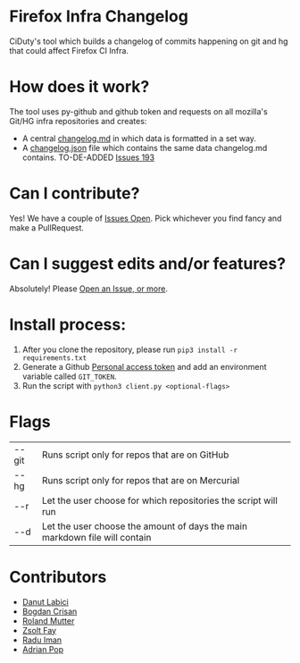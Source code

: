 # Firefox Infra Changelog
CiDuty's tool which builds a changelog of commits happening on git and hg that could affect Firefox CI Infra.

# How does it work?
The tool uses py-github and github token and requests on all mozilla's Git/HG infra repositories and creates:
* A central [changelog.md](https://github.com/Akhliskun/firefox-infra-changelog/blob/master/changelog.md) in which data is formatted in a set way. 
* A [changelog.json](https://github.com/Akhliskun/firefox-infra-changelog/blob/master/changelog.json) file which contains the same data changelog.md contains. TO-DE-ADDED [Issues 193](https://github.com/mozilla-releng/firefox-infra-changelog/issues/193)

# Can I contribute?
Yes! We have a couple of [Issues Open](https://github.com/Akhliskun/firefox-infra-changelog/issues). 
Pick whichever you find fancy and make a PullRequest.

# Can I suggest edits and/or features? 
Absolutely! Please [Open an Issue, or more](https://github.com/Akhliskun/firefox-infra-changelog/issues). 

# Install process:
1. After you clone the repository, please run `pip3 install -r requirements.txt`
2. Generate a Github [Personal access token](https://github.com/settings/tokens) and add an environment variable called `GIT_TOKEN`.
3. Run the script with `python3 client.py <optional-flags>`

# Flags
| | |
|--------|----------------------------------------------------------------------------|
| --git  | Runs script only for repos that are on GitHub                              |
| --hg   | Runs script only for repos that are on Mercurial                           |
| --r    | Let the user choose for which repositories the script will run             |
| --d    | Let the user choose the amount of days the main markdown file will contain |


# Contributors
* [Danut Labici](https://github.com/Akhliskun)
* [Bogdan Crisan](https://github.com/bccrisan)
* [Roland Mutter](https://github.com/mutterroland)
* [Zsolt Fay](https://github.com/zsoltfay)
* [Radu Iman](https://github.com/raduiman)
* [Adrian Pop](https://github.com/popadrianc)
